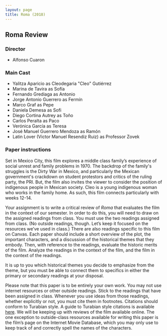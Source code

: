 ```yaml
---
layout: page
title: Roma (2018)
---
```


## Roma Review

### Director

* Alfonso Cuaron

### Main Cast


* Yalitza Aparicio as Cleodegaria "Cleo" Gutiérrez
* Marina de Tavira as Sofía
* Fernando Grediaga as Antonio
* Jorge Antonio Guerrero as Fermín
* Marco Graf as Pepe
* Daniela Demesa as Sofi
* Diego Cortina Autrey as Toño
* Carlos Peralta as Paco
* Verónica García as Teresa
* José Manuel Guerrero Mendoza as Ramón
* Latin Lover (Victor Manuel Resendiz Ruiz) as Professor Zovek

### Paper instructions

Set in Mexico City, this film explores a middle class family’s experience of
social unrest and family problems in 1970. The backdrop of the family's
struggles is the Dirty War in Mexico, and particularly the Mexican government's
crackdown on student protestors and critics of the ruling party, the PRI. But,
the film also invites the viewer to consider the position of indigenous people
in Mexican society. Cleo is a young indigenous woman who works in the family
home. As such, this film connects particularly with weeks 12-14.

Your assignment is to write a critical review of *Roma* that evaluates the film
in the context of our semester. In order to do this, you will need to draw on
the assigned readings from class. You must use the two readings assigned from
class. (No outside readings, though. Let’s keep it focused on the resources
we’ve used in class.) There are also readings specific to this film on Canvas.
Each paper should include a short overview of the plot,
the important characters, and a discussion of the historical themes that they
embody. Then, with reference to the readings, evaluate the historic merits of
the film. Analyze the readings in the context of the film, and the film in the
context of the readings.

It is up to you which historical themes you decide to emphasize from the theme,
but you must be able to connect them to specifics in either the primary or
secondary readings at your disposal.

Please note that this paper is to be entirely your own work. You may not use
internet resources or other outside readings. Stick to the readings that have
been assigned in class. Whenever you use ideas from those readings, whether
explicitly or not, you must cite them in footnotes. Citations should conform to
Turabian style. A guide to Turabian style citations is available
[here](https://www.chicagomanualofstyle.org/turabian/turabian-notes-and-bibliography-citation-quick-guide.html). We
will be keeping up with reviews of the film available online. The one exception
to outside-class resources available for writing this paper is the film’s page
on the Internet Movie Database, which you may only use to keep track of and
correctly spell the names of the characters.
